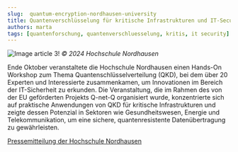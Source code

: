 ```yaml
---
slug:  quantum-encryption-nordhausen-university
title: Quantenverschlüsselung für kritische Infrastrukturen und IT-Security an der Hochschule Nordhausen
authors: marta
tags: [quantenforschung, quantenverschluesselung, kritis, it security]
---
```


![Image article 3!](/img/24-11-14-article.jpg)
*© 2024 Hochschule Nordhausen*

Ende Oktober veranstaltete die Hochschule Nordhausen einen Hands-On Workshop zum Thema Quantenschlüsselverteilung (QKD), bei dem über 20 Experten und Interessierte zusammenkamen, um Innovationen im Bereich der IT-Sicherheit zu erkunden. Die Veranstaltung, die im Rahmen des von der EU geförderten Projekts Q-net-Q organisiert wurde, konzentrierte sich auf praktische Anwendungen von QKD für kritische Infrastrukturen und zeigte dessen Potenzial in Sektoren wie Gesundheitswesen, Energie und Telekommunikation, um eine sichere, quantenresistente Datenübertragung zu gewährleisten.

[Pressemitteilung der Hochschule Nordhausen](hhttps://www.hs-nordhausen.de/pressemitteilungen/quantenverschluesselung-fuer-kritische-infrastrukturen-und-it-sicherheit-an-der-hochschule-nordhausen/)
